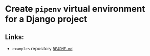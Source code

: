 # Create `pipenv` virtual environment for a Django project

## Links:
* `examples` repository [`README.md`](../../README.md)